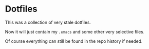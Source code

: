 # Dotfiles

This was a collection of very stale dotfiles.

Now it will just contain my `.emacs` and some other very selective files.

Of course everything can still be found in the repo history if needed.
